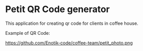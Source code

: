 # Petit QR Code generator

This application for creating qr code for clients in coffee house. 

Ехаmple of QR Code:

[
https://github.com/Enotik-code/coffee-team/petit_photo.png
](https://github.com/Enotik-code/coffee-team/blob/main/petit_photo.png)
